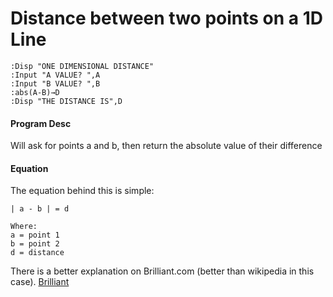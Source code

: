 # Distance between two points on a 1D Line
```
:Disp "ONE DIMENSIONAL DISTANCE"
:Input "A VALUE? ",A
:Input "B VALUE? ",B
:abs(A-B)→D
:Disp "THE DISTANCE IS",D
```

#### Program Desc

Will ask for points a and b, then return the absolute value of their difference

#### Equation

The equation behind this is simple:

```
| a - b | = d

Where:
a = point 1
b = point 2
d = distance
```

There is a better explanation on Brilliant.com (better than wikipedia in this case). [Brilliant](https://brilliant.org/wiki/distance-formula/#distance-in-one-dimension)